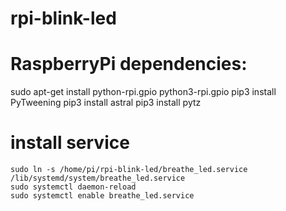 ﻿# rpi-blink-led

# RaspberryPi dependencies:
sudo apt-get install python-rpi.gpio python3-rpi.gpio
pip3 install PyTweening
pip3 install astral
pip3 install pytz

# install service
```
sudo ln -s /home/pi/rpi-blink-led/breathe_led.service /lib/systemd/system/breathe_led.service
sudo systemctl daemon-reload
sudo systemctl enable breathe_led.service
```
